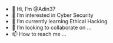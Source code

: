 - 👋 Hi, I’m @Adin37
- 👀 I’m interested in Cyber Security 
- 🌱 I’m currently learning Ethical Hacking 
- 💞️ I’m looking to collaborate on ...
- 📫 How to reach me ...

<!---
Adin37/Adin37 is a ✨ special ✨ repository because its `README.md` (this file) appears on your GitHub profile.
You can click the Preview link to take a look at your changes.
--->

